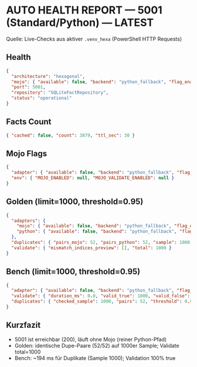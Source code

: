 # AUTO HEALTH REPORT — 5001 (Standard/Python) — LATEST

Quelle: Live-Checks aus aktiver `.venv_hexa` (PowerShell HTTP Requests)

## Health
```json
{
  "architecture": "hexagonal",
  "mojo": { "available": false, "backend": "python_fallback", "flag_enabled": false },
  "port": 5001,
  "repository": "SQLiteFactRepository",
  "status": "operational"
}
```

## Facts Count
```json
{ "cached": false, "count": 3879, "ttl_sec": 30 }
```

## Mojo Flags
```json
{
  "adapter": { "available": false, "backend": "python_fallback", "flag_enabled": false },
  "env": { "MOJO_ENABLED": null, "MOJO_VALIDATE_ENABLED": null }
}
```

## Golden (limit=1000, threshold=0.95)
```json
{
  "adapters": {
    "mojo": { "available": false, "backend": "python_fallback", "flag_enabled": false },
    "python": { "available": false, "backend": "python_fallback", "flag_enabled": false }
  },
  "duplicates": { "pairs_mojo": 52, "pairs_python": 52, "sample": 1000, "threshold": 0.95 },
  "validate": { "mismatch_indices_preview": [], "total": 1000 }
}
```

## Bench (limit=1000, threshold=0.95)
```json
{
  "adapter": { "available": false, "backend": "python_fallback", "flag_enabled": false },
  "validate": { "duration_ms": 0.0, "valid_true": 1000, "valid_false": 0 },
  "duplicates": { "checked_sample": 1000, "pairs": 52, "threshold": 0.95, "duration_ms": 194.0863 }
}
```

## Kurzfazit
- 5001 ist erreichbar (200), läuft ohne Mojo (reiner Python-Pfad)
- Golden: identische Dupe-Paare (52/52) auf 1000er Sample; Validate total=1000
- Bench: ~194 ms für Duplikate (Sample 1000); Validation 100% true


